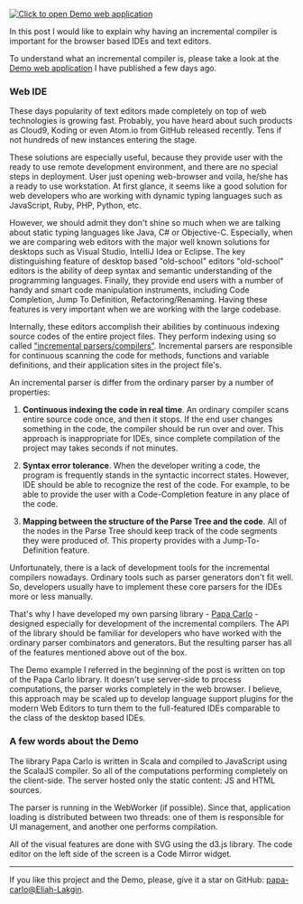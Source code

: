 [![Click to open Demo web application](http://i.imgur.com/XGSswoh.png?1)](/projects/papa-carlo/demo/)

In this post I would like to explain why having an incremental compiler is
important for the browser based IDEs and text editors.

To understand what an incremental compiler is, please take a look at the
[Demo web application](/projects/papa-carlo/demo/) I have published a few days
ago.

### Web IDE

These days popularity of text editors made completely on top of web
technologies is growing fast. Probably, you have heard about such products as
Cloud9, Koding or even Atom.io from GitHub released recently. Tens if not
hundreds of new instances entering the stage.

These solutions are especially useful, because they provide user with the ready
to use remote development environment, and there are no special steps in
deployment. User just opening web-browser and voila, he/she has a ready to use
workstation. At first glance, it seems like a good solution for web developers
who are working with dynamic typing languages such as JavaScript, Ruby, PHP,
Python, etc.

However, we should admit they don't shine so much when we are talking about
static typing languages like Java, C# or Objective-C. Especially, when we are
comparing web editors with the major well known solutions for desktops such as
Visual Studio, IntelliJ Idea or Eclipse. The key distinguishing feature of
desktop based "old-school" editors "old-school" editors is the ability of deep
syntax and semantic understanding of the programming languages. Finally, they
provide end users with a number of handy and smart code manipulation
instruments, including Code Completion, Jump To Definition,
Refactoring/Renaming. Having these features is very important when we are
working with the large codebase.

Internally, these editors accomplish their abilities by continuous indexing
source codes of the entire project files. They perform indexing using so called
["incremental parsers/compilers"](http://en.wikipedia.org/wiki/Incremental_compiler#Definition).
Incremental parsers are responsible for continuous scanning the code for
methods, functions and variable definitions, and their application sites in the
project file's.

An incremental parser is differ from the ordinary parser by a number of
properties:

1. **Continuous indexing the code in real time**. An ordinary compiler scans
entire source code once, and then it stops. If the end user changes something in
the code, the compiler should be run over and over. This approach is
inappropriate for IDEs, since complete compilation of the project may takes
seconds if not minutes.

2. **Syntax error tolerance**. When the developer writing a code, the program is
frequently stands in the syntactic incorrect states. However, IDE should be able
to recognize the rest of the code. For example, to be able to provide the user
with a Code-Completion feature in any place of the code.

3. **Mapping between the structure of the Parse Tree and the code**. All of the
nodes in the Parse Tree should keep track of the code segments they were
produced of. This property provides with a Jump-To-Definition feature.

Unfortunately, there is a lack of development tools for the incremental
compilers nowadays. Ordinary tools such as parser generators don't fit well. So,
developers usually have to implement these core parsers for the IDEs more or
less manually.

That's why I have developed my own parsing library -
[Papa Carlo](/projects/papa-carlo/) - designed especially for development of the
incremental compilers. The API of the library should be familiar for
developers who have worked with the ordinary parser combinators and generators.
But the resulting parser has all of the features mentioned above out of the box.

The Demo example I referred in the beginning of the post is written on top of
the Papa Carlo library. It doesn't use server-side to process computations,
the parser works completely in the web browser. I believe, this approach may
be scaled up to develop language support plugins for the modern Web Editors to
turn them to the full-featured IDEs comparable to the class of the desktop based
IDEs.

### A few words about the Demo

The library Papa Carlo is written in Scala and compiled to JavaScript using
the ScalaJS compiler. So all of the computations performing completely on the
client-side. The server hosted only the static content: JS and HTML sources.

The parser is running in the WebWorker (if possible). Since that, application
loading is distributed between two threads: one of them is responsible for UI
management, and another one performs compilation.

All of the visual features are done with SVG using the d3.js library. The code
editor on the left side of the screen is a Code Mirror widget.

---

If you like this project and the Demo, please, give it a star on GitHub:
[papa-carlo@Eliah-Lakgin](https://github.com/Eliah-Lakhin/papa-carlo).

